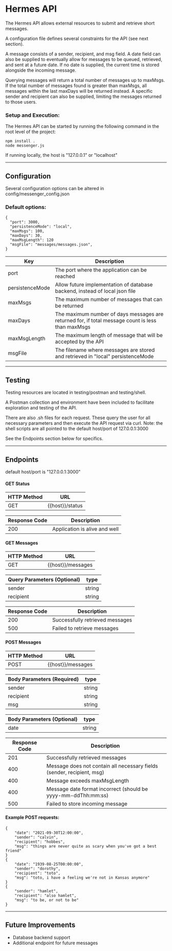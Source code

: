 # Hermes API
The Hermes API allows external resources to submit and retrieve short messages.

A configuration file defines several constraints for the API (see next section).

A message consists of a sender, recipient, and msg field. A date field can also be
supplied to eventually allow for messages to be queued, retrieved, and sent at a future date.
If no date is supplied, the current time is stored alongside the incoming message.

Querying messages will return a total number of messages up to maxMsgs. If the
total number of messages found is greater than maxMsgs, all messages within the last
maxDays will be returned instead. A specific sender and recipient can also be 
supplied, limiting the messages returned to those users.


### Setup and Execution:
The Hermes API can be started by running the following command in the root
level of the project:
```
npm install .
node messenger.js
```
If running locally, the host is "127.0.0.1" or "localhost"

---
## Configuration
Several configuration options can be altered in config/messenger_config.json

### Default options:
```
{
  "port": 3000,
  "persistenceMode": "local",
  "maxMsgs": 100,
  "maxDays": 30,
  "maxMsgLength": 120
  "msgFile": "messages/messages.json",
}
```
| Key | Description |
| --- | ----------- |
| port | The port where the application can be reached |
| persistenceMode | Allow future implementation of database backend, instead of local json file |
| maxMsgs | The maximum number of messages that can be returned |
| maxDays | The maximum number of days messages are returned for, if total message count is less than maxMsgs |
| maxMsgLength | The maximum length of message that will be accepted by the API |
| msgFile | The filename where messages are stored and retrieved in "local" persistenceMode |

---
## Testing
Testing resources are located in testing/postman and testing/shell.

A Postman collection and environment have been included to facilitate exploration
and testing of the API. 

There are also .sh files for each request. These query the user for all necessary 
parameters and then execute the API request via curl.
Note: the shell scripts are all pointed to the default host/port of 127.0.0.1:3000 

See the Endpoints section below for specifics.

---
## Endpoints
default host/port is "127.0.0.1:3000"

#### GET Status
| HTTP Method | URL |
| ----------- | --- |
| GET         | {{host}}/status |

| Response Code | Description                   |
| ------------- | ----------------------------- |
| 200           | Application is alive and well	|


#### GET Messages
| HTTP Method | URL               |
| ----------- | ----------------- |
| GET         | {{host}}/messages |

| Query Parameters (Optional) | type   |
| --------------------------- | ------ |
| sender                      | string |
| recipient                   | string |

| Response Code | Description                     |
| ------------- | ------------------------------- |
| 200           | Successfully retrieved messages |
| 500           | Failed to retrieve messages     |


#### POST Messages
| HTTP Method | URL               |
| ----------- | ----------------- |
| POST        | {{host}}/messages |

| Body Parameters (Required) | type   |
| -------------------------- | ------ |
| sender                     | string |
| recipient                  | string |
| msg                        | string |

| Body Parameters (Optional) | type   |
| -------------------------- | -----  |
| date                       | string |

| Response Code | Description                                                            |
| ------------- | ---------------------------------------------------------------------- |
| 201           | Successfully retrieved messages                                        |
| 400           | Message does not contain all necessary fields (sender, recipient, msg) |
| 400           | Message exceeds maxMsgLength                                           |
| 400           | Message date format incorrect (should be yyyy-mm-ddThh:mm:ss)          |
| 500           | Failed to store incoming message                                       |

#### Example POST requests:
```
{
	"date": "2021-09-30T12:00:00",
	"sender": "calvin",
	"recipient": "hobbes",
	"msg": "things are never quite as scary when you've got a best friend"
}
{
	"date": "1939-08-25T00:00:00",
	"sender": "dorothy",
	"recipient": "toto",
	"msg": "toto, i have a feeling we're not in Kansas anymore"
}
{
	"sender": "hamlet",
	"recipient": "also hamlet",
	"msg": "to be, or not to be"
}

```

---
## Future Improvements
- Database backend support
- Additional endpoint for future messages
